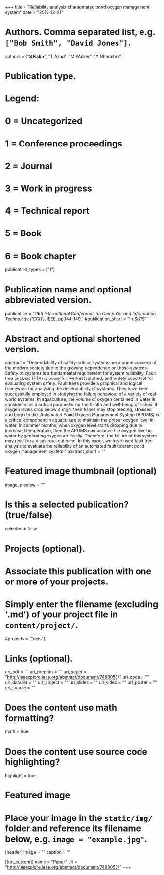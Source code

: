 +++
title = "Reliability analysis of automated pond oxygen management system"
date = "2015-12-21"

# Authors. Comma separated list, e.g. `["Bob Smith", "David Jones"]`.
authors = ["**S Kabir**", "T Azad", "M Walker", "Y Gheraibia"]

# Publication type.
# Legend:
# 0 = Uncategorized
# 1 = Conference proceedings
# 2 = Journal
# 3 = Work in progress
# 4 = Technical report
# 5 = Book
# 6 = Book chapter
publication_types = ["1"]

# Publication name and optional abbreviated version.
publication = "*18th International Conference on Computer and Information Technology (ICCIT)*, IEEE, pp.144-149."
#publication_short = "In *SITIS*"

# Abstract and optional shortened version.
abstract = "Dependability of safety-critical systems are a prime concern of the modern society due to the growing dependence on those systems. Safety of systems is a fundamental requirement for system reliability. Fault tree analysis (FTA) is powerful, well-established, and widely used tool for evaluating system safety. Fault trees provide a graphical and logical framework for analysing the dependability of systems. They have been successfully employed in studying the failure behaviour of a variety of real-world systems. In aquaculture, the volume of oxygen contained in water is considered as a critical parameter for the health and well-being of fishes. If oxygen levels drop below 4 mg/L then fishes may stop feeding, stressed and begin to die. Automated Pond Oxygen Management System (APOMS) is a critical component in aquaculture to maintain the proper oxygen level in water. In summer months, when oxygen level starts dropping due to increased temperature, then the APOMS can balance the oxygen level in water by generating oxygen artificially. Therefore, the failure of this system may result in a disastrous outcome. In this paper, we have used fault tree analysis to evaluate the reliability of an automated fault tolerant pond oxygen management system."
abstract_short = ""

# Featured image thumbnail (optional)
image_preview = ""

# Is this a selected publication? (true/false)
selected = false

# Projects (optional).
#   Associate this publication with one or more of your projects.
#   Simply enter the filename (excluding '.md') of your project file in `content/project/`.
#projects = ["deis"]

# Links (optional).
url_pdf = ""
url_preprint = ""
url_paper = "http://ieeexplore.ieee.org/abstract/document/7488058/"
url_code = ""
url_dataset = ""
url_project = ""
url_slides = ""
url_video = ""
url_poster = ""
url_source = ""

# Does the content use math formatting?
math = true

# Does the content use source code highlighting?
highlight = true

# Featured image
# Place your image in the `static/img/` folder and reference its filename below, e.g. `image = "example.jpg"`.
[header]
image = ""
caption = ""

[[url_custom]]
    name = "Paper"
    url = "http://ieeexplore.ieee.org/abstract/document/7488058/"
+++
